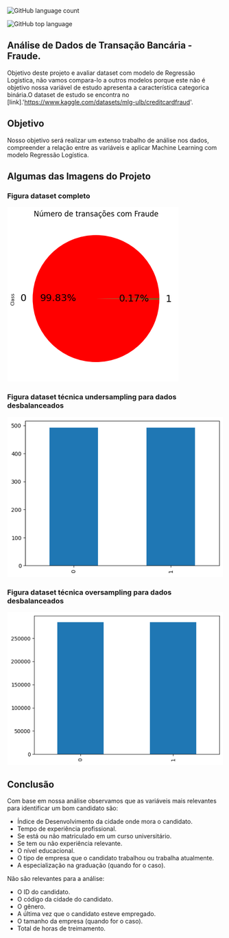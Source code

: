 ![GitHub language count](https://img.shields.io/github/languages/count/jeffersonASilva/Analise_de_Fraude_ML)

![GitHub top language](https://img.shields.io/github/languages/top/jeffersonASIlva/Analise_de_Fraude_ML)

## Análise de Dados de Transação Bancária - Fraude.

Objetivo deste projeto e avaliar dataset com modelo de Regressão Logistica, não vamos compara-lo a outros modelos porque este não é objetivo nossa variável de estudo apresenta a característica categorica binária.O dataset de estudo se encontra no [link].'https://www.kaggle.com/datasets/mlg-ulb/creditcardfraud'.

## Objetivo

Nosso objetivo será realizar um extenso trabalho de análise nos dados, compreender
a relação entre as variáveis e aplicar Machine Learning com modelo Regressão Logística.

## Algumas das Imagens do Projeto

### Figura dataset completo

<img src="https://github.com/jeffersonAsilva/Analise_de_Fraude_ML/blob/main/pie.png">

### Figura dataset técnica undersampling para dados desbalanceados

<img src="https://github.com/jeffersonAsilva/Analise_de_Fraude_ML/blob/main/under_bar.png">

### Figura dataset técnica oversampling para dados desbalanceados

<img src="https://github.com/jeffersonAsilva/Analise_de_Fraude_ML/blob/main/over_bar.png">

## Conclusão

Com base em nossa análise observamos que as variáveis mais relevantes para identificar um bom candidato são:

- Índice de Desenvolvimento da cidade onde mora o candidato.
- Tempo de experiência profissional.
- Se está ou não matriculado em um curso universitário.
- Se tem ou não experiência relevante.
- O nível educacional.
- O tipo de empresa que o candidato trabalhou ou trabalha atualmente.
- A especialização na graduação (quando for o caso).

Não são relevantes para a análise:

- O ID do candidato.
- O código da cidade do candidato.
- O gênero.
- A última vez que o candidato esteve empregado.
- O tamanho da empresa (quando for o caso).
- Total de horas de treimamento.
